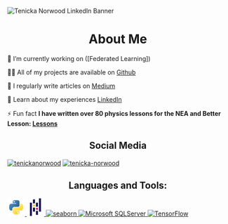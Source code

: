 

<!--
**dataeducator/dataeducator** is a ✨ _special_ ✨ repository because its `README.md` (this file) appears on your GitHub profile.

Here are some ideas to get you started:

- 🔭 I’m currently working on ...
- 🌱 I’m currently learning ...
- 👯 I’m looking to collaborate on ...
- 🤔 I’m looking for help with ...
- 💬 Ask me about ...
- 📫 How to reach me: ...
- 😄 Pronouns: ...
- ⚡ Fun fact: ....
-->





![Tenicka Norwood LinkedIn Banner](https://github.com/user-attachments/assets/944a2a65-526e-48fa-8715-8cac6bf755b6)

<h1 align="center"> About Me</h1> 
<!--<h3 align="center">A learning and development lead, a mom who gardens, a maker who tinkers, and a lifelong learner.-->



🔭 I’m currently working on ([Federated Learning])

👨‍💻 All of my projects are available on [Github](https://github.com/dataeducator/)

📝 I regularly write articles on [Medium](https://medium.com/@tenicka.norwood)

📄 Learn about my experiences [LinkedIn](https://www.linkedin.com/in/tenicka-norwood)

⚡ Fun fact **I have written over 80 physics lessons for the NEA and Better Lesson: [Lessons](https://teaching.betterlesson.com/browse/master_teacher/473416/tenicka-norwood?from=mtp_lesson)**

<h2 align="center">Social Media</h3>
<p align="left">
<a href="https://twitter.com/tenickanorwood" target="blank"><img align="center" src="https://raw.githubusercontent.com/rahuldkjain/github-profile-readme-generator/master/src/images/icons/Social/twitter.svg" alt="tenickanorwood" height="30" width="40" /></a>
<a href="https://linkedin.com/in/tenicka-norwood" target="blank"><img align="center" src="https://raw.githubusercontent.com/rahuldkjain/github-profile-readme-generator/master/src/images/icons/Social/linked-in-alt.svg" alt="tenicka-norwood" height="30" width="40" /></a>
</p>

<h2 align="center">Languages and Tools:</h3>
<p align="left">   <a href="https://www.python.org" target="_blank" rel="noreferrer"> <img src="https://raw.githubusercontent.com/devicons/devicon/master/icons/python/python-original.svg" alt="python" width="40" height="40"/> </a> <a href="https://pandas.pydata.org/" target="_blank" rel="noreferrer"> <img src="https://raw.githubusercontent.com/devicons/devicon/2ae2a900d2f041da66e950e4d48052658d850630/icons/pandas/pandas-original.svg" alt="pandas" width="40" height="40"/> </a> <a href="https://seaborn.pydata.org/" target="blank" rel="noreferrer"> <img src="https://seaborn.pydata.org/_images/logo-mark-lightbg.svg" alt="seaborn" width="40" height="40"/> </a> <a href="https://www.microsoft.com/en-us/sql-server" target="blank" rel="noreferrer"><img src="https://cdn.jsdelivr.net/gh/devicons/devicon/icons/microsoftsqlserver/microsoftsqlserver-plain.svg" alt="Microsoft SQLServer" width="40" height="40" /> </a> <a href="https://www.tensorflow.org/" target="blank" rel="noreferrer"><img src="https://cdn.jsdelivr.net/gh/devicons/devicon/icons/tensorflow/tensorflow-original.svg" alt="TensorFlow" width="40" height="40"  /></a> 
</p>
